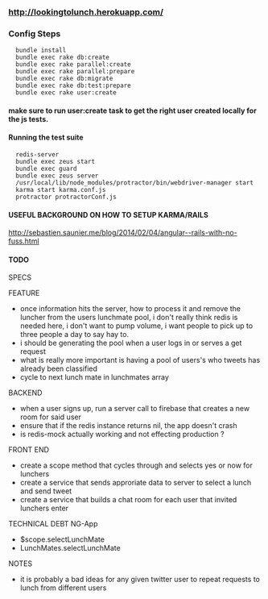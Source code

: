 ### http://lookingtolunch.herokuapp.com/

### Config Steps

```
  bundle install
  bundle exec rake db:create
  bundle exec rake parallel:create
  bundle exec rake parallel:prepare
  bundle exec rake db:migrate
  bundle exec rake db:test:prepare
  bundle exec rake user:create
```

#### make sure to run user:create task to get the right user created locally for the js tests.

#### Running the test suite


```
  redis-server
  bundle exec zeus start
  bundle exec guard
  bundle exec zeus server
  /usr/local/lib/node_modules/protractor/bin/webdriver-manager start
  karma start karma.conf.js
  protractor protractorConf.js
```

#### USEFUL BACKGROUND ON HOW TO SETUP KARMA/RAILS
http://sebastien.saunier.me/blog/2014/02/04/angular--rails-with-no-fuss.html


#### TODO

SPECS

FEATURE

  - once information hits the server, how to process it and remove the luncher from the users lunchmate pool, i don't really think redis is needed here, i don't want to pump volume, i want people to pick up to three people a day to say hay to. 
  - i should be generating the pool when a user logs in or serves a get request
  - what is really more important is having a pool of users's who tweets has already been classified
  - cycle to next lunch mate in lunchmates array



BACKEND
  - when a user signs up, run a server call to firebase that creates a new room for said user
  - ensure that if the redis instance returns nil, the app doesn't crash
  - is redis-mock actually working and not effecting production ? 

FRONT END
  - create a scope method that cycles through and selects yes or now for lunchers
  - create a service that sends approriate data to server to select a lunch and send tweet
  - create a service that builds a chat room for each user that invited lunchers enter

TECHNICAL DEBT
  NG-App
  - $scope.selectLunchMate
  - LunchMates.selectLunchMate 

NOTES

  - it is probably a bad ideas for any given twitter user to repeat requests to lunch from different users
